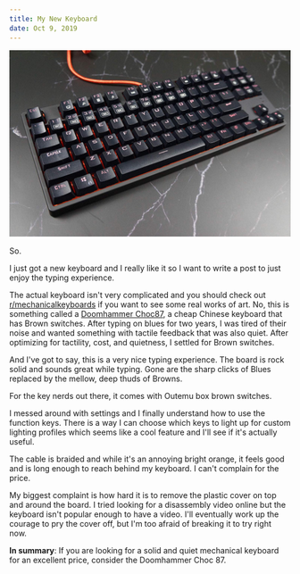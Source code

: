 ```yaml
---
title: My New Keyboard
date: Oct 9, 2019
---
```


![Image of the keyboard from Amazon](doomhammerChoc87.png "Courtesy of Amazon")

So.

I just got a new keyboard and I really like it so I want to write a post to just enjoy the typing experience.

The actual keyboard isn't very complicated and you should check out [r/mechanicalkeyboards](https://www.reddit.com/r/mechanicalkeyboards) if you want to see some real works of art. No, this is something called a [Doomhammer Choc87](https://www.amazon.com/Doomhammer-Choc-87-Mechanical-Keyboard/dp/B07PBYQ56Z), a cheap Chinese keyboard that has Brown switches. After typing on blues for two years, I was tired of their noise and wanted something with tactile feedback that was also quiet. After optimizing for tactility, cost, and quietness, I settled for Brown switches.

And I've got to say, this is a very nice typing experience. The board is rock solid and sounds great while typing. Gone are the sharp clicks of Blues replaced by the mellow, deep thuds of Browns.

For the key nerds out there, it comes with Outemu box brown switches.

I messed around with settings and I finally understand how to use the function keys. There is a way I can choose which keys to light up for custom lighting profiles which seems like a cool feature and I'll see if it's actually useful.

The cable is braided and while it's an annoying bright orange, it feels good and is long enough to reach behind my keyboard. I can't complain for the price.

My biggest complaint is how hard it is to remove the plastic cover on top and around the board. I tried looking for a disassembly video online but the keyboard isn't popular enough to have a video. I'll eventually work up the courage to pry the cover off, but I'm too afraid of breaking it to try right now.

**In summary**: If you are looking for a solid and quiet mechanical keyboard for an excellent price, consider the Doomhammer Choc 87.
